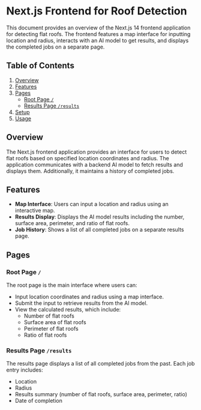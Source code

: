 # Next.js Frontend for Roof Detection

This document provides an overview of the Next.js 14 frontend application for detecting flat roofs. The frontend features a map interface for inputting location and radius, interacts with an AI model to get results, and displays the completed jobs on a separate page.

## Table of Contents

1. [Overview](#overview)
2. [Features](#features)
3. [Pages](#pages)
   - [Root Page `/`](#root-page-)
   - [Results Page `/results`](#results-page-results)
4. [Setup](#setup)
5. [Usage](#usage)

## Overview

The Next.js frontend application provides an interface for users to detect flat roofs based on specified location coordinates and radius. The application communicates with a backend AI model to fetch results and displays them. Additionally, it maintains a history of completed jobs.

## Features

- **Map Interface**: Users can input a location and radius using an interactive map.
- **Results Display**: Displays the AI model results including the number, surface area, perimeter, and ratio of flat roofs.
- **Job History**: Shows a list of all completed jobs on a separate results page.

## Pages

### Root Page `/`
The root page is the main interface where users can:
- Input location coordinates and radius using a map interface.
- Submit the input to retrieve results from the AI model.
- View the calculated results, which include:
  - Number of flat roofs
  - Surface area of flat roofs
  - Perimeter of flat roofs
  - Ratio of flat roofs

### Results Page `/results`
The results page displays a list of all completed jobs from the past. Each job entry includes:
- Location
- Radius
- Results summary (number of flat roofs, surface area, perimeter, ratio)
- Date of completion
